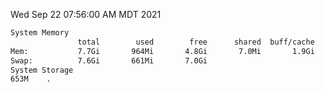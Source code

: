 Wed Sep 22 07:56:00 AM MDT 2021
```bash
System Memory
               total        used        free      shared  buff/cache   available
Mem:           7.7Gi       964Mi       4.8Gi       7.0Mi       1.9Gi       6.4Gi
Swap:          7.6Gi       661Mi       7.0Gi
System Storage
653M	.
```
